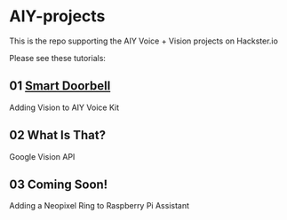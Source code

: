 # AIY-projects
This is the repo supporting the AIY Voice + Vision projects on Hackster.io

Please see these tutorials:
## 01 <a href="https://www.hackster.io/elizmyers/aiy-smart-doorbell-02d8ad"> Smart Doorbell</a>
Adding Vision to AIY Voice Kit

## 02 What Is That? 
Google Vision API

## 03 Coming Soon!
Adding a Neopixel Ring to Raspberry Pi Assistant
